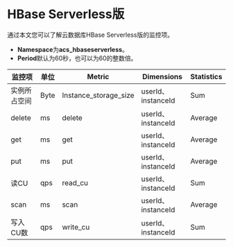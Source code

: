 # HBase Serverless版

通过本文您可以了解云数据库HBase Serverless版的监控项。

-   **Namespace**为**acs\_hbaseserverless**。
-   **Period**默认为60秒，也可以为60的整数倍。

|监控项|单位|Metric|Dimensions|Statistics|
|---|--|------|----------|----------|
|实例所占空间|Byte|Instance\_storage\_size|userId、instanceId|Sum|
|delete|ms|delete|userId、instanceId|Average|
|get|ms|get|userId、instanceId|Average|
|put|ms|put|userId、instanceId|Average|
|读CU|qps|read\_cu|userId、instanceId|Sum|
|scan|ms|scan|userId、instanceId|Average|
|写入CU数|qps|write\_cu|userId、instanceId|Sum|

